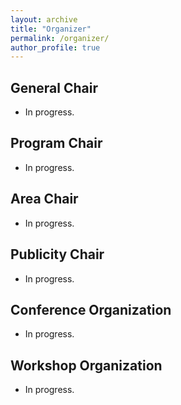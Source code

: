 ```yaml
---
layout: archive
title: "Organizer"
permalink: /organizer/
author_profile: true
---
```



General Chair
-----

- In progress.


Program Chair
-----

- In progress.


Area Chair
-----

- In progress.


Publicity Chair
-----

- In progress.


Conference Organization
-----

- In progress.


Workshop Organization
-----

- In progress.







